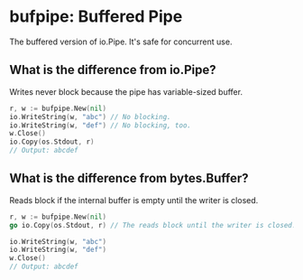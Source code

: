 # bufpipe: Buffered Pipe

The buffered version of io.Pipe. It's safe for concurrent use.

## What is the difference from io.Pipe?

Writes never block because the pipe has variable-sized buffer.

```Go
r, w := bufpipe.New(nil)
io.WriteString(w, "abc") // No blocking.
io.WriteString(w, "def") // No blocking, too.
w.Close()
io.Copy(os.Stdout, r)
// Output: abcdef
```

## What is the difference from bytes.Buffer?

Reads block if the internal buffer is empty until the writer is closed.

```Go
r, w := bufpipe.New(nil)
go io.Copy(os.Stdout, r) // The reads block until the writer is closed.

io.WriteString(w, "abc")
io.WriteString(w, "def")
w.Close()
// Output: abcdef
```
